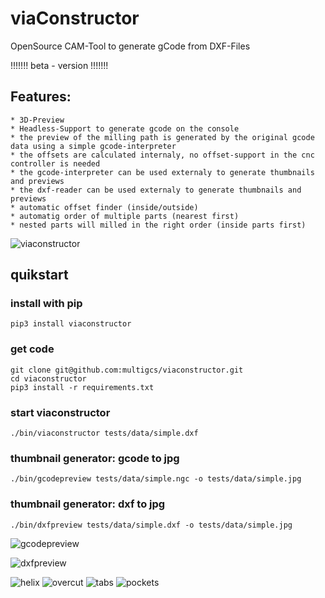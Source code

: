 # viaConstructor

OpenSource CAM-Tool to generate gCode from DXF-Files

!!!!!!! beta - version !!!!!!!

## Features:

    * 3D-Preview
    * Headless-Support to generate gcode on the console
    * the preview of the milling path is generated by the original gcode data using a simple gcode-interpreter
    * the offsets are calculated internaly, no offset-support in the cnc controller is needed
    * the gcode-interpreter can be used externaly to generate thumbnails and previews
    * the dxf-reader can be used externaly to generate thumbnails and previews
    * automatic offset finder (inside/outside)
    * automatig order of multiple parts (nearest first)
    * nested parts will milled in the right order (inside parts first)

![viaconstructor](https://raw.githubusercontent.com/multigcs/viaconstructor/main/docs/viaconstructor.png)

## quikstart

### install with pip
```
pip3 install viaconstructor
```

### get code
```
git clone git@github.com:multigcs/viaconstructor.git
cd viaconstructor
pip3 install -r requirements.txt
```

### start viaconstructor
```
./bin/viaconstructor tests/data/simple.dxf
```

### thumbnail generator: gcode to jpg
```
./bin/gcodepreview tests/data/simple.ngc -o tests/data/simple.jpg
```

### thumbnail generator: dxf to jpg
```
./bin/dxfpreview tests/data/simple.dxf -o tests/data/simple.jpg
```

![gcodepreview](https://raw.githubusercontent.com/multigcs/viaconstructor/main/docs/gcodepreview.png)

![dxfpreview](https://raw.githubusercontent.com/multigcs/viaconstructor/main/docs/dxfpreview.png)


![helix](https://raw.githubusercontent.com/multigcs/viaconstructor/main/docs/helix-true.png)
![overcut](https://raw.githubusercontent.com/multigcs/viaconstructor/main/docs/overcut-true.png)
![tabs](https://raw.githubusercontent.com/multigcs/viaconstructor/main/docs/tabs-true.png)
![pockets](https://raw.githubusercontent.com/multigcs/viaconstructor/main/docs/pockets-true.png)
